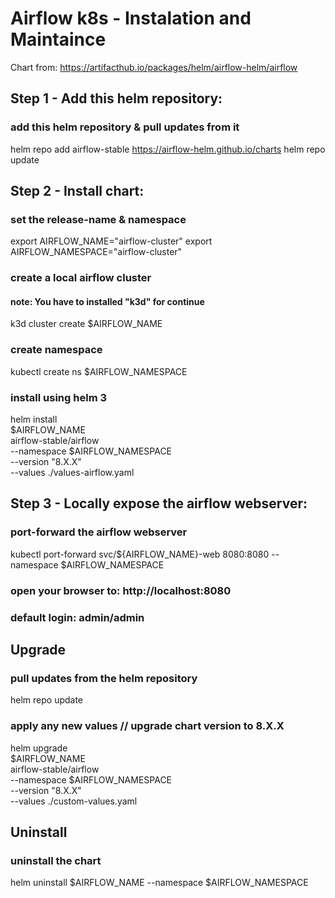
# Airflow k8s - Instalation and Maintaince

Chart from: https://artifacthub.io/packages/helm/airflow-helm/airflow

## Step 1 - Add this helm repository:
### add this helm repository & pull updates from it
helm repo add airflow-stable https://airflow-helm.github.io/charts
helm repo update

## Step 2 - Install chart:
### set the release-name & namespace
export AIRFLOW_NAME="airflow-cluster"
export AIRFLOW_NAMESPACE="airflow-cluster"

### create a local airflow cluster 
#### note: You have to installed "k3d" for continue
k3d cluster create $AIRFLOW_NAME

### create namespace
kubectl create ns $AIRFLOW_NAMESPACE

### install using helm 3
helm install \
  $AIRFLOW_NAME \
  airflow-stable/airflow \
  --namespace $AIRFLOW_NAMESPACE \
  --version "8.X.X" \
  --values ./values-airflow.yaml
  
## Step 3 - Locally expose the airflow webserver:
### port-forward the airflow webserver
kubectl port-forward svc/${AIRFLOW_NAME}-web 8080:8080 --namespace $AIRFLOW_NAMESPACE

### open your browser to: http://localhost:8080 
### default login: admin/admin

## Upgrade
### pull updates from the helm repository
helm repo update

### apply any new values // upgrade chart version to 8.X.X
helm upgrade \
  $AIRFLOW_NAME \
  airflow-stable/airflow \
  --namespace $AIRFLOW_NAMESPACE \
  --version "8.X.X" \
  --values ./custom-values.yaml
  
## Uninstall
### uninstall the chart
helm uninstall $AIRFLOW_NAME --namespace $AIRFLOW_NAMESPACE
